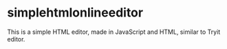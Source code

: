 # simplehtmlonlineeditor
This is a simple HTML editor, made in JavaScript and HTML, similar to Tryit editor.
